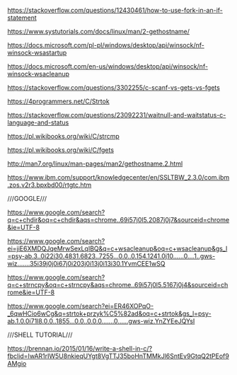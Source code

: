 https://stackoverflow.com/questions/12430461/how-to-use-fork-in-an-if-statement

https://www.systutorials.com/docs/linux/man/2-gethostname/

https://docs.microsoft.com/pl-pl/windows/desktop/api/winsock/nf-winsock-wsastartup

https://docs.microsoft.com/en-us/windows/desktop/api/winsock/nf-winsock-wsacleanup

https://stackoverflow.com/questions/3302255/c-scanf-vs-gets-vs-fgets

https://4programmers.net/C/Strtok

https://stackoverflow.com/questions/23092231/waitnull-and-waitstatus-c-language-and-status

https://pl.wikibooks.org/wiki/C/strcmp

https://pl.wikibooks.org/wiki/C/fgets

http://man7.org/linux/man-pages/man2/gethostname.2.html

https://www.ibm.com/support/knowledgecenter/en/SSLTBW_2.3.0/com.ibm.zos.v2r3.bpxbd00/rtgtc.htm



///GOOGLE///

https://www.google.com/search?q=c+chdir&oq=c+chdir&aqs=chrome..69i57j0l5.2087j0j7&sourceid=chrome&ie=UTF-8

https://www.google.com/search?ei=jiE6XMDQJqeMrwSexLqIBQ&q=c+wsacleanup&oq=c+wsacleanup&gs_l=psy-ab.3..0i22i30.4831.6823..7255...0.0..0.154.1241.0j10......0....1..gws-wiz.......35i39j0j0i67j0i203j0i13j0i13i30.1YvmCEE1wSQ

https://www.google.com/search?q=c+strncpy&oq=c+strncpy&aqs=chrome..69i57j0l5.5167j0j4&sourceid=chrome&ie=UTF-8

https://www.google.com/search?ei=ER46XOPqO-_6qwHCio6wCg&q=strtok+przyk%C5%82ad&oq=c+strtok&gs_l=psy-ab.1.0.0i71l8.0.0..1855...0.0..0.0.0.......0......gws-wiz.YnZYEeJQYsI



///SHELL TUTORIAL///

https://brennan.io/2015/01/16/write-a-shell-in-c/?fbclid=IwAR1rIW5U8nkieqUYgt8VgTTJ35boHnTMMkJl6SntEv9GtqQ2tPEof9AMgio